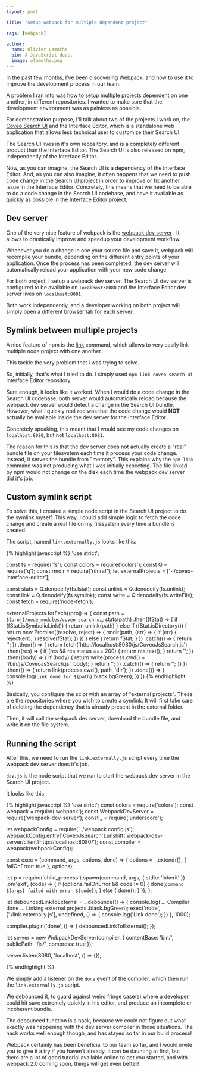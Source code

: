 ```yaml
---
layout: post

title: "Setup webpack for multiple dependent project"

tags: [Webpack]

author:
  name: Olivier Lamothe
  bio: A JavaScript dude.
  image: olamothe.png
---
```


In the past few months, I've been discovering [Webpack](https://webpack.github.io/), and how to use it to improve the development process in our team. 

A problem I ran into was how to setup multiple projects dependent on one another, in different repositories. 
I wanted to make sure that the development environment was as painless as possible.

<!-- more -->

For demonstration purpose, I'll talk about two of the projects I work on, the [Coveo Search UI](https://github.com/coveo/search-ui) and the Interface Editor, which is a standalone web application that allows less technical user to customize their Search UI.

The Search UI lives in it's own repository, and is a completely different product than the Interface Editor.
The Search UI is also released on npm, independently of the Interface Editor. 

Now, as you can imagine, the Search UI is a dependency of the Interface Editor. And, as you can also imagine, it often happens that we need to push code change in the Search UI project in order to improve or fix another issue in the Interface Editor. Concretely, this means that we need to be able to do a code change in the Search UI codebase, and have it available as quickly as possible in the Interface Editor project.

## Dev server

One of the very nice feature of webpack is the [webpack dev server](https://webpack.github.io/docs/webpack-dev-server.html) . It allows to drastically improve and speedup your development workflow. 

Whenever you do a change in one your source file and save it, webpack will recompile your bundle, depending on the different entry points of your application. Once the process has been completed, the dev server will automatically reload your application with your new code change.

For both project, I setup a webpack dev server. The Search UI dev server is configured to be available on `localhost:8080` and the Interface Editor dev server lives on `localhost:8081`. 

Both work independently, and a developer working on both project will simply open a different browser tab for each server.

## Symlink between multiple projects

A nice feature of npm is the [link](https://docs.npmjs.com/cli/link) command, which allows to very easily link multiple node project with one another.

This tackle the very problem that I was trying to solve.

So, initially, that's what I tried to do. I simply used `npm link coveo-search-ui` Interface Editor repository. 

Sure enough, it looks like it worked. When I would do a code change in the Search UI codebase, both server would automatically reload because the webpack dev server would detect a change in the Search UI bundle. However, what I quickly realized was that the code change would **NOT** actually be available inside the dev server for the Interface Editor.

Concretely speaking, this meant that I would see my code changes on `localhost:8080`, but not `localhost:8081`.

The reason for this is that the dev server does not actually create a "real" bundle file on your filesystem each time it process your code change. Instead, it serves the bundle from "memory". This explains why the `npm link` command was not producing what I was initially expecting. The file linked by npm would not change on the disk each time the webpack dev server did it's job.

## Custom symlink script

To solve this, I created a simple node script in the Search UI project to do the symlink myself. This way, I could add simple logic to fetch the code change and create a real file on my filesystem every time a bundle is created.

The script, named `link.externally.js` looks like this:

{% highlight javascript %}
'use strict';

const fs = require('fs');
const colors = require('colors');
const Q = require('q');
const rmdir = require('rimraf');
let externalProjects = ['~/coveo-interface-editor'];

const stats = Q.denodeify(fs.lstat);
const unlink = Q.denodeify(fs.unlink);
const link = Q.denodeify(fs.symlink);
const write = Q.denodeify(fs.writeFile);
const fetch = require('node-fetch');


externalProjects.forEach((proj) => {
const path = `${proj}/node_modules/coveo-search-ui`;
stats(path)
    .then((fStat) => {
      if (fStat.isSymbolicLink()) {
        return unlink(path)
      } else if (fStat.isDirectory()) {
        return new Promise((resolve, reject) => {
          rmdir(path, (err) => {
            if (err) {
              reject(err);
            }
            resolve(fStat);
          })
        })
      } else {
        return fStat;
      }
    })
    .catch(() => {
      return '';
    })
    .then(() => {
      return fetch('http://localhost:8080/js/CoveoJsSearch.js')
          .then((res) => {
            if (res && res.status === 200) {
              return res.text();
            }
            return '';
          })
          .then((body) => {
            if (body) {
              return write(process.cwd() + '/bin/js/CoveoJsSearch.js', body);
            }
            return '';
          })
          .catch(() => {
            return '';
          })
    })
    .then(() => {
      return link(process.cwd(), path, 'dir');
    })
    .done(() => {
      console.log(`Link done for ${path}`.black.bgGreen);
    })
})
{% endhighlight %}


Basically, you configure the scipt with an array of "external projects". These are the repositories where you wish to create a symlink. It will first take care of deleting the dependency that is already present in the external folder.

Then, it will call the webpack dev server, download the bundle file, and write it on the file system.

## Running the script

After this, we need to run the `link.externally.js` script every time the webpack dev server does it's job.

`dev.js` is the node script that we run to start the webpack dev server in the Search UI project.

It looks like this :

{% highlight javascript %}
'use strict';
const colors = require('colors');
const webpack = require('webpack');
const WebpackDevServer = require('webpack-dev-server');
const _ = require('underscore');

let webpackConfig = require('../webpack.config.js');
webpackConfig.entry['CoveoJsSearch'].unshift('webpack-dev-server/client?http://localhost:8080/');
const compiler = webpack(webpackConfig);

const exec = (command, args, options, done) => {
  options = _.extend({}, {
    failOnError: true
  }, options);
  
  let p = require('child_process').spawn(command, args, {
    stdio: 'inherit'
  })
  .on('exit', (code) => {
    if (options.failOnError && code != 0) {
      done(`command ${args} failed with error ${code}`);
    } else {
      done();
    }
  });
};

let debouncedLinkToExternal = _.debounce(() => {
  console.log('... Compiler done ... Linking external projects'.black.bgGreen);
  exec('node', ['./link.externally.js'], undefined, () => {
    console.log('Link done');
  })
}, 1000);

compiler.plugin('done', () => {
  debouncedLinkToExternal();
});

let server = new WebpackDevServer(compiler, {
  contentBase: 'bin/',
  publicPath: '/js/',
  compress: true
});

server.listen(8080, 'localhost', () => {});

{% endhighlight %}

We simply add a listener on the `done` event of the compiler, which then run the `link.externally.js` script. 

We debounced it, to guard against weird fringe case(s) where a developer could hit save extremely quickly in his editor, and produce an incomplete or incoherent bundle. 

The debounced function is a hack, because we could not figure out what exactly was happening with the dev server compiler in those situations. 
The hack works well enough though, and has stayed so far in our build process!

Webpack certainly has been beneficial to our team so far, and I would invite you to give it a try if you haven't already. It can be daunting at first, but there are a lot of good tutorial available online to get you started, and with webpack 2.0 coming soon, things will get even better!
